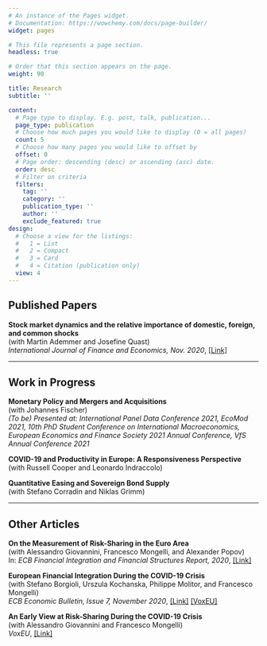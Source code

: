 ```yaml
---
# An instance of the Pages widget.
# Documentation: https://wowchemy.com/docs/page-builder/
widget: pages

# This file represents a page section.
headless: true

# Order that this section appears on the page.
weight: 90

title: Research
subtitle: ''

content:
  # Page type to display. E.g. post, talk, publication...
  page_type: publication
  # Choose how much pages you would like to display (0 = all pages)
  count: 5
  # Choose how many pages you would like to offset by
  offset: 0
  # Page order: descending (desc) or ascending (asc) date.
  order: desc
  # Filter on criteria
  filters:
    tag: ''
    category: ''
    publication_type: ''
    author: ''
    exclude_featured: true
design:
  # Choose a view for the listings:
  #   1 = List
  #   2 = Compact
  #   3 = Card
  #   4 = Citation (publication only)
  view: 4
---
```


## Published Papers

**Stock market dynamics and the relative importance of domestic, foreign, and common shocks** <br>
(with Martin Ademmer and Josefine Quast) <br>
*International Journal of Finance and Economics, Nov. 2020*, [[Link]](https://onlinelibrary.wiley.com/doi/10.1002/ijfe.2194)<br>

---

## Work in Progress

**Monetary Policy and Mergers and Acquisitions**  <br>
(with Johannes Fischer) <br>
*(To be) Presented at: International Panel Data Conference 2021, EcoMod 2021, 10th PhD Student Conference on International Macroeconomics, European Economics and Finance Society 2021 Annual Conference, VfS Annual Conference 2021* <br>

**COVID-19 and Productivity in Europe: A Responsiveness Perspective** <br>
(with Russell Cooper and Leonardo Indraccolo) <br>

**Quantitative Easing and Sovereign Bond Supply** <br>
(with Stefano Corradin and Niklas Grimm) <br>

---

## Other Articles

**On the Measurement of Risk-Sharing in the Euro Area** <br>
(with Alessandro Giovannini, Francesco Mongelli, and Alexander Popov) <br>
In: *ECB Financial Integration and Financial Structures Report, 2020*, [[Link]](https://www.ecb.europa.eu/pub/fie/html/ecb.fie202003~197074785e.en.html#toc26) <br>

**European Financial Integration During the COVID-19 Crisis** <br>
(with  Stefano Borgioli, Urszula Kochanska, Philippe Molitor, and Francesco Mongelli) <br>
*ECB Economic Bulletin, Issue 7, November 2020*, [[Link]](https://www.ecb.europa.eu/pub/economic-bulletin/articles/2020/html/ecb.ebart202007_02~b27e8089c5.en.html) [[VoxEU]](https://voxeu.org/article/european-financial-integration-during-covid-19-crisis) <br> 

**An Early View at Risk-Sharing During the COVID-19 Crisis** <br>
(with  Alessandro Giovannini and Francesco Mongelli) <br>
*VoxEU*, [[Link]](https://voxeu.org/article/early-view-euro-area-risk-sharing-during-covid-19-crisis)
